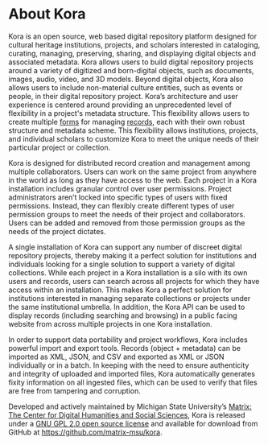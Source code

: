 # About Kora

Kora is an open source, web based digital repository platform designed for cultural heritage institutions, projects, and scholars interested in cataloging, curating, managing, preserving, sharing, and displaying digital objects and associated metadata. Kora allows users to build digital repository projects around a variety of digitized and born-digital objects, such as documents, images, audio, video, and 3D models. Beyond digital objects, Kora also allows users to include non-material culture entities, such as events or people, in their digital repository project. Kora’s architecture and user experience is centered around providing an unprecedented level of flexibility in a project's metadata structure. This flexibility allows users to create multiple [forms](../getting-started/core_concepts/#form) for managing [records](../getting-started/core_concepts/#records), each with their own robust structure and metadata scheme. This flexibility allows institutions, projects, and individual scholars to customize Kora to meet the unique needs of their particular project or collection.

Kora is designed for distributed record creation and management among multiple collaborators. Users can work on the same project from anywhere in the world as long as they have access to the web. Each project in a Kora installation includes granular control over user permissions. Project administrators aren’t locked into specific types of users with fixed permissions. Instead, they can flexibly create different types of user permission groups to meet the needs of their project and collaborators. Users can be added and removed from those permission groups as the needs of the project dictates.

A single installation of Kora can support any number of discreet digital repository projects, thereby making it a perfect solution for institutions and individuals looking for a single solution to support a variety of digital collections. While each project in a Kora installation is a silo with its own users and records, users can search across all projects for which they have access within an installation. This makes Kora a perfect solution for institutions interested in managing separate collections or projects under the same institutional umbrella. In addition, the Kora API can be used to display records (including searching and browsing) in a public facing website from across multiple projects in one Kora installation.

In order to support data portability and project workflows, Kora includes powerful import and export tools. Records (object + metadata) can be imported as XML, JSON, and CSV and exported as XML or JSON individually or in a batch. In keeping with the need to ensure authenticity and integrity of uploaded and imported files, Kora automatically generates fixity information on all ingested files, which can be used to verify that files are free from tampering and corruption.

Developed and actively maintained by Michigan State University’s [Matrix: The Center for Digital Humanities and Social Sciences](https://matrix.msu.edu), Kora is released under a [GNU GPL 2.0 open source license](https://github.com/matrix-msu/kora/blob/master/LICENSE) and available for download from GitHub at <https://github.com/matrix-msu/kora>.
